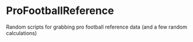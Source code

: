 # ProFootballReference
Random scripts for grabbing pro football reference data (and a few random calculations)
